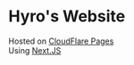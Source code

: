 # Hyro's Website
Hosted on [CloudFlare Pages](pages.cloudflare.com/)  
Using [Next.JS](https://nextjs.org)
